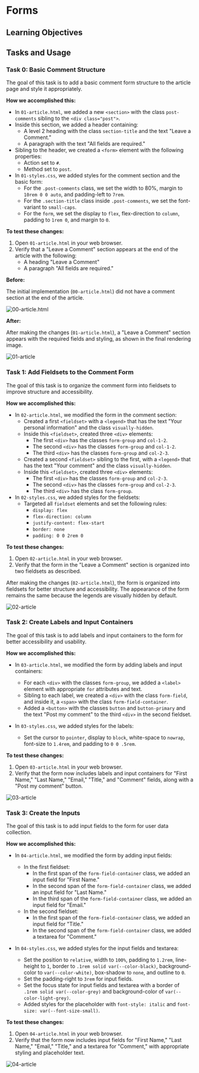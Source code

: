 # Forms

## Learning Objectives

## Tasks and Usage

### Task 0: Basic Comment Structure
The goal of this task is to add a basic comment form structure to the article page and style it appropriately.

**How we accomplished this:**

- In `01-article.html`, we added a new `<section>` with the class `post-comments` sibling to the `<div class="post">`.
- Inside this section, we added a header containing:
  - A level 2 heading with the class `section-title` and the text "Leave a Comment."
  - A paragraph with the text "All fields are required."
- Sibling to the header, we created a `<form>` element with the following properties:
  - Action set to `#`.
  - Method set to `post`.
- In `01-styles.css`, we added styles for the comment section and the basic form:
  - For the `.post-comments` class, we set the width to 80%, margin to `10rem 0 0 auto`, and padding-left to `7rem`.
  - For the `.section-title` class inside `.post-comments`, we set the font-variant to `small-caps`.
  - For the `form`, we set the display to `flex`, flex-direction to `column`, padding to `1rem 0`, and margin to `0`.

**To test these changes:**

1. Open `01-article.html` in your web browser.
2. Verify that a "Leave a Comment" section appears at the end of the article with the following:
    - A heading "Leave a Comment"
    - A paragraph "All fields are required."


**Before:**

The initial implementation (`00-article.html`) did not have a comment section at the end of the article.

![00-article.html](https://github.com/ThatsVie/atlas-web_front_end/assets/143755961/f3fffd81-71b3-437a-a403-4dca09793d2b)

**After:**

After making the changes (`01-article.html`), a "Leave a Comment" section appears with the required fields and styling, as shown in the final rendering image.

![01-article](https://github.com/ThatsVie/atlas-web_front_end/assets/143755961/4b2aaec8-e107-46a4-8824-3d4c8afcb0ec)


### Task 1: Add Fieldsets to the Comment Form
The goal of this task is to organize the comment form into fieldsets to improve structure and accessibility.

**How we accomplished this:**

- In `02-article.html`, we modified the form in the comment section:
  - Created a first `<fieldset>` with a `<legend>` that has the text "Your personal information" and the class `visually-hidden`.
  - Inside this `<fieldset>`, created three `<div>` elements:
    - The first `<div>` has the classes `form-group` and `col-1-2`.
    - The second `<div>` has the classes `form-group` and `col-1-2`.
    - The third `<div>` has the classes `form-group` and `col-2-3`.
  - Created a second `<fieldset>` sibling to the first, with a `<legend>` that has the text "Your comment" and the class `visually-hidden`.
  - Inside this `<fieldset>`, created three `<div>` elements:
    - The first `<div>` has the classes `form-group` and `col-2-3`.
    - The second `<div>` has the classes `form-group` and `col-2-3`.
    - The third `<div>` has the class `form-group`.
- In `02-styles.css`, we added styles for the fieldsets:
  - Targeted all `fieldset` elements and set the following rules:
    - `display: flex`
    - `flex-direction: column`
    - `justify-content: flex-start`
    - `border: none`
    - `padding: 0 0 2rem 0`

**To test these changes:**

1. Open `02-article.html` in your web browser.
2. Verify that the form in the "Leave a Comment" section is organized into two fieldsets as described.

After making the changes (`02-article.html`), the form is organized into fieldsets for better structure and accessibility. The appearance of the form remains the same because the legends are visually hidden by default.

![02-article](https://github.com/ThatsVie/atlas-web_front_end/assets/143755961/ac7e89c4-31af-4b6d-87e1-d2ef86740591)


### Task 2: Create Labels and Input Containers
The goal of this task is to add labels and input containers to the form for better accessibility and usability.

**How we accomplished this:**

- In `03-article.html`, we modified the form by adding labels and input containers:
  - For each `<div>` with the classes `form-group`, we added a `<label>` element with appropriate `for` attributes and text.
  - Sibling to each label, we created a `<div>` with the class `form-field`, and inside it, a `<span>` with the class `form-field-container`.
  - Added a `<button>` with the classes `button` and `button-primary` and the text "Post my comment" to the third `<div>` in the second fieldset.

- In `03-styles.css`, we added styles for the labels:
  - Set the cursor to `pointer`, display to `block`, white-space to `nowrap`, font-size to `1.4rem`, and padding to `0 0 .5rem`.

**To test these changes:**

1. Open `03-article.html` in your web browser.
2. Verify that the form now includes labels and input containers for "First Name," "Last Name," "Email," "Title," and "Comment" fields, along with a "Post my comment" button.

![03-article](https://github.com/ThatsVie/atlas-web_front_end/assets/143755961/84d6619c-e256-4fef-8525-e97346de9422)


### Task 3: Create the Inputs
The goal of this task is to add input fields to the form for user data collection.

**How we accomplished this:**

- In `04-article.html`, we modified the form by adding input fields:
  - In the first fieldset:
    - In the first span of the `form-field-container` class, we added an input field for "First Name."
    - In the second span of the `form-field-container` class, we added an input field for "Last Name."
    - In the third span of the `form-field-container` class, we added an input field for "Email."
  - In the second fieldset:
    - In the first span of the `form-field-container` class, we added an input field for "Title."
    - In the second span of the `form-field-container` class, we added a textarea for "Comment."

- In `04-styles.css`, we added styles for the input fields and textarea:
  - Set the position to `relative`, width to `100%`, padding to `1.2rem`, line-height to `1`, border to `.1rem solid var(--color-black)`, background-color to `var(--color-white)`, box-shadow to `none`, and outline to `0`.
  - Set the padding-right to `3rem` for input fields.
  - Set the focus state for input fields and textarea with a border of `.1rem solid var(--color-grey)` and background-color of `var(--color-light-grey)`.
  - Added styles for the placeholder with `font-style: italic` and `font-size: var(--font-size-small)`.

**To test these changes:**

1. Open `04-article.html` in your web browser.
2. Verify that the form now includes input fields for "First Name," "Last Name," "Email," "Title," and a textarea for "Comment," with appropriate styling and placeholder text.


![04-article](https://github.com/ThatsVie/atlas-web_front_end/assets/143755961/bd09c4a4-cb60-4558-b9b5-2bb89bcb288e)






